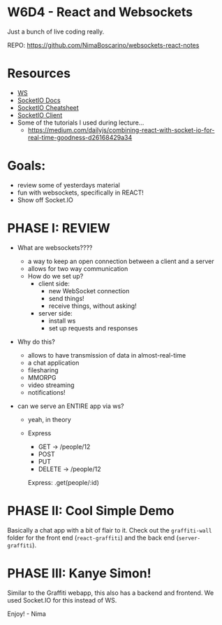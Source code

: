 W6D4 - React and Websockets
===========================

Just a bunch of live coding really.

REPO: https://github.com/NimaBoscarino/websockets-react-notes

# Resources

- [WS](https://www.npmjs.com/package/ws)
- [SocketIO Docs](https://socket.io/docs/)
- [SocketIO Cheatsheet](https://socket.io/docs/emit-cheatsheet/)
- [SocketIO Client](https://github.com/socketio/socket.io-client)
- Some of the tutorials I used during lecture...
    - https://medium.com/dailyjs/combining-react-with-socket-io-for-real-time-goodness-d26168429a34


# Goals:
- review some of yesterdays material
- fun with websockets, specifically in REACT!
- Show off Socket.IO

# PHASE I: REVIEW

- What are websockets????
    - a way to keep an open connection between a client and a server
    - allows for two way communication
    - How do we set up?
        - client side:
            - new WebSocket connection
            - send things!
            - receive things, without asking!
        - server side:
            - install ws
            - set up requests and responses

- Why do this?
    - allows to have transmission of data in almost-real-time
    - a chat application
    - filesharing
    - MMORPG
    - video streaming
    - notifications!

- can we serve an ENTIRE app via ws?
    - yeah, in theory
    - Express
        - GET -> /people/12
        - POST
        - PUT
        - DELETE -> /people/12

        Express: .get(people/:id)

# PHASE II: Cool Simple Demo

Basically a chat app with a bit of flair to it. Check out the `graffiti-wall` folder for the front end (`react-graffiti`) and the back end (`server-graffiti`).

# PHASE III: Kanye Simon!

Similar to the Graffiti webapp, this also has a backend and frontend. We used Socket.IO for this instead of WS. 

Enjoy! - Nima